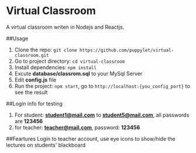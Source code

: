# Virtual Classroom
A virtual classroom writen in Nodejs and Reactjs.

##Usage
1. Clone the repo: `git clone https://github.com/puppylet/virtual-classroom.git`
2. Go to project directory: `cd virtual-classroom`
3. Install dependencies: `npm install`
4. Excute **database/classrom.sql** to your MySql Server
5. Edit **config.js** file
6. Run the project: `npm start`, go to `http://localhost:{you_config_port}` to see the result

##Login info for testing
1. For student: **student1@mail.com** to **student5@mail.com**, all passwords are **123456**
2. for teacher: **teacher@mail.com**, password: **123456**

##Feartures
Login to teacher account, use eye icons to show/hide the lectures on students' blackboard 
